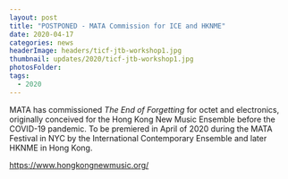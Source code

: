 ```yaml
---
layout: post
title: "POSTPONED - MATA Commission for ICE and HKNME"
date: 2020-04-17
categories: news
headerImage: headers/ticf-jtb-workshop1.jpg
thumbnail: updates/2020/ticf-jtb-workshop1.jpg
photosFolder:
tags:
  - 2020
---
```

MATA has commissioned *The End of Forgetting* for octet and electronics, originally conceived for the Hong Kong New Music Ensemble before the COVID-19 pandemic. To be premiered in April of 2020 during the MATA Festival in NYC by the International Contemporary Ensemble and later HKNME in Hong Kong.

https://www.hongkongnewmusic.org/
